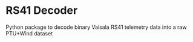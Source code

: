 # RS41 Decoder
Python package to decode binary Vaisala RS41 telemetry data into a raw PTU+Wind dataset
